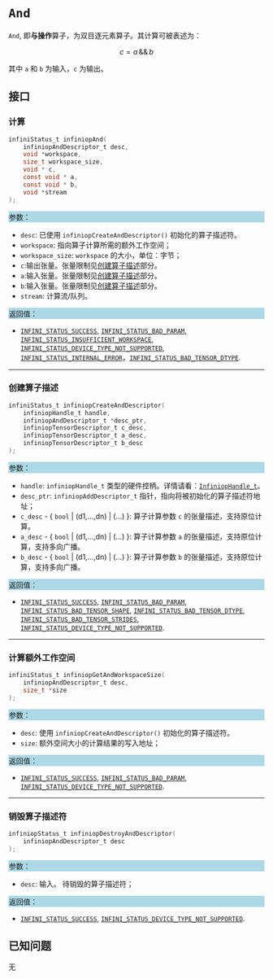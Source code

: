 
# `And`

`And`, 即**与操作**算子，为双目逐元素算子。其计算可被表述为：

$$ c = a \, \&\& \, b $$

其中 `a` 和 `b` 为输入，`c` 为输出。


## 接口

### 计算

```c
infiniStatus_t infiniopAnd(
    infiniopAndDescriptor_t desc,
    void *workspace,
    size_t workspace_size,
    void * c,
    const void * a,
    const void * b,
    void *stream
);
```
<div style="background-color: lightblue; padding: 1px;"> 参数： </div>

- `desc`:
  已使用 `infiniopCreateAndDescriptor()` 初始化的算子描述符。
- `workspace`:
  指向算子计算所需的额外工作空间；
- `workspace_size`:
  `workspace` 的大小，单位：字节；
- `c`:输出张量。张量限制见[创建算子描述](#创建算子描述)部分。
- `a`:输入张量。张量限制见[创建算子描述](#创建算子描述)部分。
- `b`:输入张量。张量限制见[创建算子描述](#创建算子描述)部分。
 - `stream`: 计算流/队列。

<div style="background-color: lightblue; padding: 1px;">  返回值：</div>

- [`INFINI_STATUS_SUCCESS`], [`INFINI_STATUS_BAD_PARAM`], [`INFINI_STATUS_INSUFFICIENT_WORKSPACE`], [`INFINI_STATUS_DEVICE_TYPE_NOT_SUPPORTED`], [`INFINI_STATUS_INTERNAL_ERROR`]，[`INFINI_STATUS_BAD_TENSOR_DTYPE`].

---

### 创建算子描述

```c
infiniStatus_t infiniopCreateAndDescriptor(
    infiniopHandle_t handle,
    infiniopAndDescriptor_t *desc_ptr,
    infiniopTensorDescriptor_t c_desc,
    infiniopTensorDescriptor_t a_desc,
    infiniopTensorDescriptor_t b_desc
);
```
<div style="background-color: lightblue; padding: 1px;"> 参数：</div>

- `handle`:
  `infiniopHandle_t` 类型的硬件控柄。详情请看：[`InfiniopHandle_t`]。
- `desc_ptr`:
  `infiniopAddDescriptor_t` 指针，指向将被初始化的算子描述符地址；
- `c_desc` - { `bool` | (d1,...,dn) | (...) }:
  算子计算参数 `c` 的张量描述，支持原位计算。
- `a_desc` - { `bool` | (d1,...,dn) | (...) }:
  算子计算参数 `a` 的张量描述，支持原位计算，支持多向广播。
- `b_desc` - { `bool` | (d1,...,dn) | (...) }:
  算子计算参数 `b` 的张量描述，支持原位计算，支持多向广播。


<div style="background-color: lightblue; padding: 1px;"> 返回值：</div>

- [`INFINI_STATUS_SUCCESS`], [`INFINI_STATUS_BAD_PARAM`], [`INFINI_STATUS_BAD_TENSOR_SHAPE`], [`INFINI_STATUS_BAD_TENSOR_DTYPE`], [`INFINI_STATUS_BAD_TENSOR_STRIDES`], [`INFINI_STATUS_DEVICE_TYPE_NOT_SUPPORTED`].
---

### 计算额外工作空间

```c
infiniStatus_t infiniopGetAndWorkspaceSize(
    infiniopAndDescriptor_t desc,
    size_t *size
);
```
<div style="background-color: lightblue; padding: 1px;"> 参数：</div>

- `desc`: 使用 `infiniopCreateAndDescriptor()` 初始化的算子描述符。
- `size`:
  额外空间大小的计算结果的写入地址；

<div style="background-color: lightblue; padding: 1px;"> 返回值：</div>

 - [`INFINI_STATUS_SUCCESS`], [`INFINI_STATUS_BAD_PARAM`], [`INFINI_STATUS_DEVICE_TYPE_NOT_SUPPORTED`].

---

### 销毁算子描述符

```c
infiniopStatus_t infiniopDestroyAndDescriptor(
    infiniopAndDescriptor_t desc
);
```

<div style="background-color: lightblue; padding: 1px;"> 参数： </div>

- `desc`:
  输入。 待销毁的算子描述符；

<div style="background-color: lightblue; padding: 1px;"> 返回值： </div>

- [`INFINI_STATUS_SUCCESS`], [`INFINI_STATUS_DEVICE_TYPE_NOT_SUPPORTED`].

## 已知问题

无

<!-- 链接 -->
[`InfiniopHandle_t`]: /infiniop/handle/README.md

[`INFINI_STATUS_SUCCESS`]: /common/status/README.md#INFINI_STATUS_SUCCESS
[`INFINI_STATUS_BAD_PARAM`]: /common/status/README.md#INFINI_STATUS_BAD_PARAM
[`INFINI_STATUS_INSUFFICIENT_WORKSPACE`]: /common/status/README.md#INFINI_STATUS_INSUFFICIENT_WORKSPACE
[`INFINI_STATUS_DEVICE_TYPE_NOT_SUPPORTED`]: /common/status/README.md#INFINI_STATUS_DEVICE_TYPE_NOT_SUPPORTED
[`INFINI_STATUS_INTERNAL_ERROR`]: /common/status/README.md#INFINI_STATUS_INTERNAL_ERROR
[`INFINI_STATUS_NULL_POINTER`]: /common/status/README.md#INFINI_STATUS_NULL_POINTER
[`INFINI_STATUS_BAD_TENSOR_SHAPE`]: /common/status/README.md#INFINI_STATUS_BAD_TENSOR_SHAPE
[`INFINI_STATUS_BAD_TENSOR_DTYPE`]: /common/status/README.md#INFINI_STATUS_BAD_TENSOR_DTYPE
[`INFINI_STATUS_BAD_TENSOR_STRIDES`]: /common/status/README.md#INFINI_STATUS_BAD_TENSOR_STRIDES
